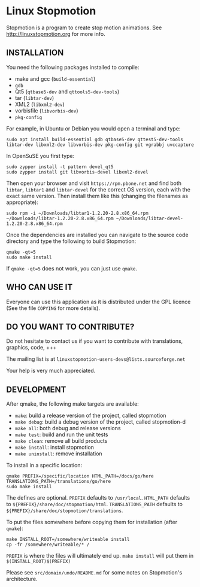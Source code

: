 Linux Stopmotion
================

Stopmotion is a program to create stop motion animations.
See <http://linuxstopmotion.org> for more info.


INSTALLATION
------------

You need the following packages installed to compile:
- make and gcc (`build-essential`)
- `gdb`
- Qt5 (`qtbase5-dev` and `qttools5-dev-tools`)
- tar (`libtar-dev`)
- XML2 (`libxml2-dev`)
- vorbisfile (`libvorbis-dev`)
- `pkg-config`

For example, in Ubuntu or Debian you would open a terminal and type:

    sudo apt install build-essential gdb qtbase5-dev qttest5-dev-tools libtar-dev libxml2-dev libvorbis-dev pkg-config git vgrabbj uvccapture

In OpenSuSE you first type:

    sudo zypper install -t pattern devel_qt5
    sudo zypper install git libvorbis-devel libxml2-devel

Then open your browser and visit `https://rpm.pbone.net` and find both
`libtar`, `libtar1` and `libtar-devel` for the correct OS version, each
with the exact same version. Then install them like this (changing the
filenames as appropriate):

    sudo rpm -i ~/Downloads/libtar1-1.2.20-2.8.x86_64.rpm ~/Downloads/libtar-1.2.20-2.8.x86_64.rpm ~/Downloads/libtar-devel-1.2.20-2.8.x86_64.rpm

Once the dependencies are installed you can navigate to the source
code directory and type the following to build Stopmotion:

    qmake -qt=5
    sudo make install

If `qmake -qt=5` does not work, you can just use `qmake`.


WHO CAN USE IT
--------------
Everyone can use this application as it is distributed under the
GPL licence (See the file `COPYING` for more details).


DO YOU WANT TO CONTRIBUTE?
--------------------------
Do not hesitate to contact us if you want to contribute with translations,
graphics, code, +++

The mailing list is at `linuxstopmotion-users-devs@lists.sourceforge.net`

Your help is very much appreciated.

DEVELOPMENT
-----------

After qmake, the following make targets are available:

- `make`: build a release version of the project, called stopmotion
- `make debug`: build a debug version of the project, called stopmotion-d
- `make all`: both debug and release versions
- `make test`: build and run the unit tests
- `make clean`: remove all build products
- `make install`: install stopmotion
- `make uninstall`: remove installation

To install in a specific location:

    qmake PREFIX=/specific/location HTML_PATH=/docs/go/here TRANSLATIONS_PATH=/translations/go/here
    sudo make install

The defines are optional. `PREFIX` defaults to `/usr/local`.
`HTML_PATH` defaults to `${PREFIX}/share/doc/stopmotion/html`.
`TRANSLATIONS_PATH` defaults to `${PREFIX}/share/doc/stopmotion/translations`.

To put the files somewhere before copying them for installation (after `qmake`):

    make INSTALL_ROOT=/somewhere/writeable install
    cp -fr /somewhere/writeable/* /

`PREFIX` is where the files will ultimately end up. `make install` will put them in
`$(INSTALL_ROOT)$(PREFIX)`

Please see `src/domain/undo/README.md` for some notes on Stopmotion's
architecture.
